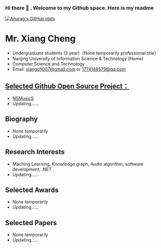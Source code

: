 ### Hi there 👋 , Welcome to my Github space. Here is my readme

[![Anurag's GitHub stats](https://github-readme-stats.vercel.app/api?username=Super-Badmen-Viper)](https://github.com/anuraghazra/github-readme-stats)

# Mr. Xiang Cheng
- Undergraduate students (3 year)（None temporarily professional title）
- Nanjing University of Information Science & Technology (Home)
- Computer Science and Technology
- Email: xiangch007@gmail.com  or  1774148579@qq.com

## <a href="https://github.com/Super-Badmen-Viper">Selected Github Open Source Project：</a>
- <a href="https://github.com/Super-Badmen-Viper/NSMusicS">NSMusicS</a>
- Updating......

## Biography
- None temporarily
- Updating......

## Research Interests
- Maching Learning, Knowledge graph, Audio algorithm, software development, .NET , 
- Updating......

## Selected Awards
- None temporarily
- Updating......

## Selected Papers
- None temporarily
- Updating......

